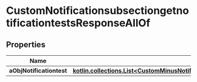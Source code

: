 
# CustomNotificationsubsectiongetnotificationtestsResponseAllOf

## Properties
Name | Type | Description | Notes
------------ | ------------- | ------------- | -------------
**aObjNotificationtest** | [**kotlin.collections.List&lt;CustomMinusNotificationtestgetnotificationtestsMinusResponse&gt;**](CustomMinusNotificationtestgetnotificationtestsMinusResponse.md) |  | 



